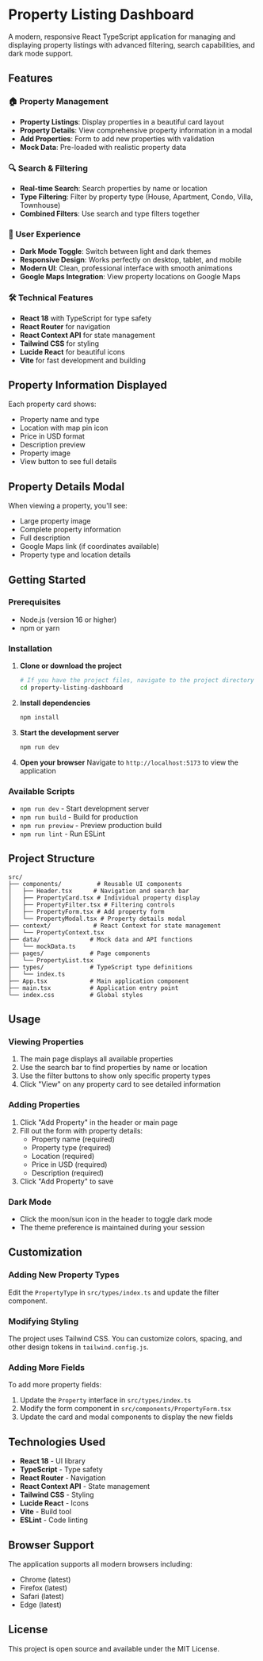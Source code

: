 # Property Listing Dashboard

A modern, responsive React TypeScript application for managing and displaying property listings with advanced filtering, search capabilities, and dark mode support.

## Features

### 🏠 Property Management
- **Property Listings**: Display properties in a beautiful card layout
- **Property Details**: View comprehensive property information in a modal
- **Add Properties**: Form to add new properties with validation
- **Mock Data**: Pre-loaded with realistic property data

### 🔍 Search & Filtering
- **Real-time Search**: Search properties by name or location
- **Type Filtering**: Filter by property type (House, Apartment, Condo, Villa, Townhouse)
- **Combined Filters**: Use search and type filters together

### 🎨 User Experience
- **Dark Mode Toggle**: Switch between light and dark themes
- **Responsive Design**: Works perfectly on desktop, tablet, and mobile
- **Modern UI**: Clean, professional interface with smooth animations
- **Google Maps Integration**: View property locations on Google Maps

### 🛠 Technical Features
- **React 18** with TypeScript for type safety
- **React Router** for navigation
- **React Context API** for state management
- **Tailwind CSS** for styling
- **Lucide React** for beautiful icons
- **Vite** for fast development and building

## Property Information Displayed

Each property card shows:
- Property name and type
- Location with map pin icon
- Price in USD format
- Description preview
- Property image
- View button to see full details

## Property Details Modal

When viewing a property, you'll see:
- Large property image
- Complete property information
- Full description
- Google Maps link (if coordinates available)
- Property type and location details

## Getting Started

### Prerequisites
- Node.js (version 16 or higher)
- npm or yarn

### Installation

1. **Clone or download the project**
   ```bash
   # If you have the project files, navigate to the project directory
   cd property-listing-dashboard
   ```

2. **Install dependencies**
   ```bash
   npm install
   ```

3. **Start the development server**
   ```bash
   npm run dev
   ```

4. **Open your browser**
   Navigate to `http://localhost:5173` to view the application

### Available Scripts

- `npm run dev` - Start development server
- `npm run build` - Build for production
- `npm run preview` - Preview production build
- `npm run lint` - Run ESLint

## Project Structure

```
src/
├── components/          # Reusable UI components
│   ├── Header.tsx      # Navigation and search bar
│   ├── PropertyCard.tsx # Individual property display
│   ├── PropertyFilter.tsx # Filtering controls
│   ├── PropertyForm.tsx # Add property form
│   └── PropertyModal.tsx # Property details modal
├── context/            # React Context for state management
│   └── PropertyContext.tsx
├── data/              # Mock data and API functions
│   └── mockData.ts
├── pages/             # Page components
│   └── PropertyList.tsx
├── types/             # TypeScript type definitions
│   └── index.ts
├── App.tsx            # Main application component
├── main.tsx           # Application entry point
└── index.css          # Global styles
```

## Usage

### Viewing Properties
1. The main page displays all available properties
2. Use the search bar to find properties by name or location
3. Use the filter buttons to show only specific property types
4. Click "View" on any property card to see detailed information

### Adding Properties
1. Click "Add Property" in the header or main page
2. Fill out the form with property details:
   - Property name (required)
   - Property type (required)
   - Location (required)
   - Price in USD (required)
   - Description (required)
3. Click "Add Property" to save

### Dark Mode
- Click the moon/sun icon in the header to toggle dark mode
- The theme preference is maintained during your session

## Customization

### Adding New Property Types
Edit the `PropertyType` in `src/types/index.ts` and update the filter component.

### Modifying Styling
The project uses Tailwind CSS. You can customize colors, spacing, and other design tokens in `tailwind.config.js`.

### Adding More Fields
To add more property fields:
1. Update the `Property` interface in `src/types/index.ts`
2. Modify the form component in `src/components/PropertyForm.tsx`
3. Update the card and modal components to display the new fields

## Technologies Used

- **React 18** - UI library
- **TypeScript** - Type safety
- **React Router** - Navigation
- **React Context API** - State management
- **Tailwind CSS** - Styling
- **Lucide React** - Icons
- **Vite** - Build tool
- **ESLint** - Code linting

## Browser Support

The application supports all modern browsers including:
- Chrome (latest)
- Firefox (latest)
- Safari (latest)
- Edge (latest)

## License

This project is open source and available under the MIT License.
